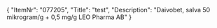 {
  "ItemNr": "077205",
  "Title": "test",
  "Description": "Daivobet, salva 50 mikrogram/g + 0,5 mg/g LEO Pharma AB"
}